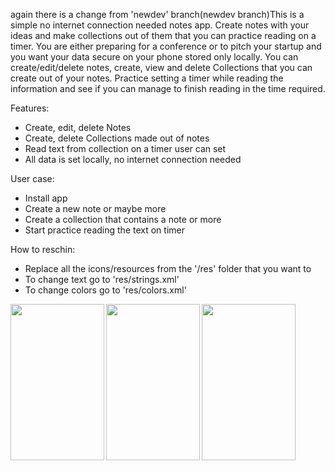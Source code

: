 again there is a change from 'newdev' branch(newdev branch)This is a simple no internet connection needed notes app. Create notes with your ideas and make collections out of them that you can practice reading on a timer. You are either preparing for a conference or to pitch your startup and you want your data secure on your phone stored only locally. You can create/edit/delete notes, create, view and delete Collections that you can create out of your notes. Practice setting a timer while reading the information and see if you can manage to finish reading in the time required.

Features:
* Create, edit, delete Notes
* Create, delete Collections made out of notes
* Read text from collection on a timer user can set
* All data is set locally, no internet connection needed

User case:
* Install app
* Create a new note or maybe more
* Create a collection that contains a note or more
* Start practice reading the text on timer

How to reschin:
* Replace all the icons/resources from the '/res' folder that you want to
* To change text go to 'res/strings.xml'
* To change colors go to 'res/colors.xml'

<a href="url"><img src="https://cloud.githubusercontent.com/assets/527144/23138706/8f24f330-f7b1-11e6-8db7-4237ac132f62.png" align="left" height="250" width="150" ></a>
<a href="url"><img src="https://cloud.githubusercontent.com/assets/527144/23138708/8f26f482-f7b1-11e6-97b3-31c8b90b166c.png" align="left" height="250" width="150" ></a>
<a href="url"><img src="https://cloud.githubusercontent.com/assets/527144/23138709/8f27242a-f7b1-11e6-83e3-2951e8431e2e.png" align="left" height="250" width="150" ></a>
